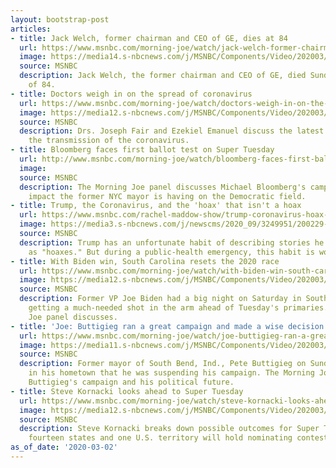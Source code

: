 ```yaml
---
layout: bootstrap-post
articles:
- title: Jack Welch, former chairman and CEO of GE, dies at 84
  url: https://www.msnbc.com/morning-joe/watch/jack-welch-former-chairman-and-ceo-of-ge-dies-at-84-79807557614
  image: https://media14.s-nbcnews.com/j/MSNBC/Components/Video/202003/n_mj_welch_200302_1920x1080.nbcnews-fp-1200-630.jpg
  source: MSNBC
  description: Jack Welch, the former chairman and CEO of GE, died Sunday at the age
    of 84.
- title: Doctors weigh in on the spread of coronavirus
  url: https://www.msnbc.com/morning-joe/watch/doctors-weigh-in-on-the-spread-of-coronavirus-79805509632
  image: https://media12.s-nbcnews.com/j/MSNBC/Components/Video/202003/n_mj_zeke_200302_1920x1080.nbcnews-fp-1200-630.jpg
  source: MSNBC
  description: Drs. Joseph Fair and Ezekiel Emanuel discuss the latest details in
    the transmission of the coronavirus.
- title: Bloomberg faces first ballot test on Super Tuesday
  url: http://www.msnbc.com/morning-joe/watch/bloomberg-faces-first-ballot-test-on-super-tuesday-79801413563
  image: 
  source: MSNBC
  description: The Morning Joe panel discusses Michael Bloomberg's campaign and the
    impact the former NYC mayor is having on the Democratic field.
- title: Trump, the Coronavirus, and the 'hoax' that isn't a hoax
  url: https://www.msnbc.com/rachel-maddow-show/trump-coronavirus-hoax-isn-t-hoax-n1146806
  image: https://media3.s-nbcnews.com/j/newscms/2020_09/3249951/200229-donald-trump-al-1151_b9d970468a8abe71468a62dcc1a42eee.nbcnews-fp-1200-630.jpg
  source: MSNBC
  description: Trump has an unfortunate habit of describing stories he doesn't like
    as "hoaxes." But during a public-health emergency, this habit is worse than usual.
- title: With Biden win, South Carolina resets the 2020 race
  url: https://www.msnbc.com/morning-joe/watch/with-biden-win-south-carolina-resets-the-2020-race-79798853849
  image: https://media12.s-nbcnews.com/j/MSNBC/Components/Video/202003/n_mj_biden_200302_1920x1080.nbcnews-fp-1200-630.jpg
  source: MSNBC
  description: Former VP Joe Biden had a big night on Saturday in South Carolina,
    getting a much-needed shot in the arm ahead of Tuesday's primaries. The Morning
    Joe panel discusses.
- title: 'Joe: Buttigieg ran a great campaign and made a wise decision'
  url: https://www.msnbc.com/morning-joe/watch/joe-buttigieg-ran-a-great-campaign-and-made-a-wise-decision-79800389663
  image: https://media11.s-nbcnews.com/j/MSNBC/Components/Video/202003/n_mj_pete_200302_1920x1080.nbcnews-fp-1200-630.jpg
  source: MSNBC
  description: Former mayor of South Bend, Ind., Pete Buttigieg on Sunday told supporters
    in his hometown that he was suspending his campaign. The Morning Joe panel discusses
    Buttigieg's campaign and his political future.
- title: Steve Kornacki looks ahead to Super Tuesday
  url: https://www.msnbc.com/morning-joe/watch/steve-kornacki-looks-ahead-to-super-tuesday-79798341935
  image: https://media12.s-nbcnews.com/j/MSNBC/Components/Video/202003/n_mj_steve_200302_1920x1080.nbcnews-fp-1200-630.jpg
  source: MSNBC
  description: Steve Kornacki breaks down possible outcomes for Super Tuesday, where
    fourteen states and one U.S. territory will hold nominating contests.
as_of_date: '2020-03-02'
---
```


